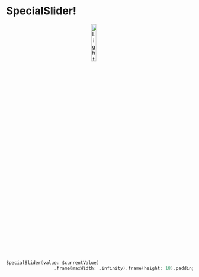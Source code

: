 # SpecialSlider!

<p align="center">
  <img alt="Light" src="https://github.com/akardas16/SpecialSlider/assets/28716129/4a5591f1-633e-4c24-8480-0066dba983d5" width="16%">
&nbsp; &nbsp; &nbsp; &nbsp;
  
  ```Swift
 SpecialSlider(value: $currentValue)
                    .frame(maxWidth: .infinity).frame(height: 18).padding(.horizontal)
```
